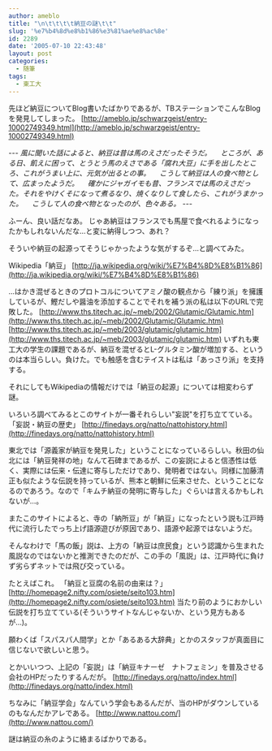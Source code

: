 ```yaml
---
author: ameblo
title: "\n\t\t\t\t納豆の謎\t\t"
slug: '%e7%b4%8d%e8%b1%86%e3%81%ae%e8%ac%8e'
id: 2289
date: '2005-07-10 22:43:48'
layout: post
categories:
  - 随筆
tags:
  - 東工大
---
```


先ほど納豆についてBlog書いたばかりであるが、TBステーションでこんなBlogを発見してしまった。 [http://ameblo.jp/schwarzgeist/entry-10002749349.html](http://ameblo.jp/schwarzgeist/entry-10002749349.html)

--- _風に聞いた話によると、納豆は昔は馬のえさだったそうだ。 　ところが、ある日、飢えに困って、とうとう馬のえさである「腐れ大豆」に手を出したところ、これがうまい上に、元気が出るとの事。 　こうして納豆は人の食べ物として、広まったようだ。 　確かにジャガイモも昔、フランスでは馬のえさだった。それをやけくそになって煮るなり、焼くなりして食したら、これがうまかった。 　こうして人の食べ物となったのが、色々ある。_ ---

ふーん、良い話だなあ。 じゃあ納豆はフランスでも馬屋で食べれるようになったかもしれないんだな…と変に納得しつつ、あれ？

そういや納豆の起源ってそうじゃかったような気がするぞ…と調べてみた。

Wikipedia「納豆」 [http://ja.wikipedia.org/wiki/%E7%B4%8D%E8%B1%86](http://ja.wikipedia.org/wiki/%E7%B4%8D%E8%B1%86)

…はかき混ぜるときのプロトコルについてアミノ酸の観点から「練り派」を擁護しているが、鰹だしや醤油を添加することでそれを補う派の私は以下のURLで完敗した。 [http://www.ths.titech.ac.jp/~meb/2002/Glutamic/Glutamic.htm](http://www.ths.titech.ac.jp/~meb/2002/Glutamic/Glutamic.htm) [http://www.ths.titech.ac.jp/~meb/2003/glutamic/glutamic.htm](http://www.ths.titech.ac.jp/~meb/2003/glutamic/glutamic.htm) いずれも東工大の学生の課題であるが、納豆を混ぜるとL-グルタミン酸が増加する、というのは本当らしい。負けた。でも触感を含むテイストは私は「あっさり派」を支持する。

それにしてもWikipediaの情報だけでは「納豆の起源」については相変わらず謎。

いろいろ調べてみるとこのサイトが一番それらしい"妄説"を打ち立てている。 「妄説・納豆の歴史」 [http://finedays.org/natto/nattohistory.html](http://finedays.org/natto/nattohistory.html)

東北では「源義家が納豆を発見した」ということになっているらしい。秋田の仙北には「納豆発祥の地」なんて石碑まであるが、この妄説によると信憑性は低く、実際には伝来・伝達に寄与しただけであり、発明者ではない。同様に加藤清正も似たような伝説を持っているが、熊本と朝鮮に伝来させた、ということになるのであろう。なので「キムチ納豆の発明に寄与した」ぐらいは言えるかもしれないが…。

またこのサイトによると、寺の「納所豆」が「納豆」になったという説も江戸時代に流行したでっち上げ語源遊びが原因であり、語源や起源ではないようだ。

そんなわけで「馬の飯」説は、上方の「納豆は庶民食」という認識から生まれた風説なのではないかと推測できたのだが、この手の「風説」は、江戸時代に負けず劣らずネットでは飛び交っている。

たとえばこれ。 「納豆と豆腐の名前の由来は？」 [http://homepage2.nifty.com/osiete/seito103.htm](http://homepage2.nifty.com/osiete/seito103.htm) 当たり前のようにおかしい伝説を打ち立てている(そういうサイトなんじゃないか、という見方もあるが…)。

願わくば「スパスパ人間学」とか「あるある大辞典」とかのスタッフが真面目に信じないで欲しいと思う。

とかいいつつ、上記の「妄説」は「納豆キナーゼ　ナトフェミン」を普及させる会社のHPだったりするんだが。 [http://finedays.org/natto/index.html](http://finedays.org/natto/index.html)

ちなみに「納豆学会」なんていう学会もあるんだが、当のHPがダウンしているのもなんだかアレである。 [http://www.nattou.com/](http://www.nattou.com/)

謎は納豆の糸のように絡まるばかりである。